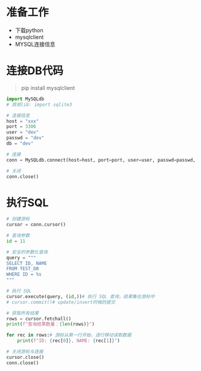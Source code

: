 # 准备工作

- 下载python
- mysqlclient
- MYSQL连接信息

# 连接DB代码

> pip install mysqlclient

```python 
import MySQLdb
# 其他lib: import sqlite3

# 连接信息
host = "xxx"
port = 3306
user = "dev"
passwd = "dev"
db = "dev"

# 连接
conn = MySQLdb.connect(host=host, port=port, user=user, passwd=passwd, db=db)

# 关闭
conn.close()
```

# 执行SQL

```python
# 创建游标
cursor = conn.cursor()

# 查询参数
id = 11

# 安全的参数化查询
query = """
SELECT ID, NAME
FROM TEST_DB
WHERE ID = %s
"""

# 执行 SQL
cursor.execute(query, (id,))# 执行 SQL 查询，结果集在游标中
# cursor.commit()# update/insert时候的提交

# 获取所有结果
rows = cursor.fetchall()
print(f"查询结果数量：{len(rows)}")

for rec in rows:# 游标从第一行开始，逐行移动读取数据
    print(f"ID: {rec[0]}, NAME: {rec[1]}")

# 关闭游标与连接
cursor.close()
conn.close()

```

